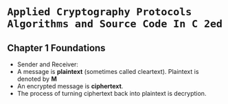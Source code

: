 # `Applied Cryptography Protocols Algorithms and Source Code In C 2ed`

## Chapter 1 Foundations

- Sender and Receiver: 
- A message is **plaintext** (sometimes called cleartext). Plaintext is denoted by **M**
- An encrypted message is **ciphertext**.
- The process of turning ciphertext back into plaintext is decryption.

